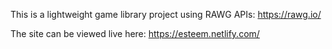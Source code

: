 This is a lightweight game library project using RAWG APIs: https://rawg.io/

The site can be viewed live here: https://esteem.netlify.com/